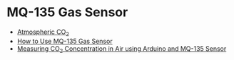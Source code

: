# MQ-135 Gas Sensor

* [Atmospheric CO<sub>2</sub>](https://www.co2.earth/)
* [How to Use MQ-135 Gas Sensor](https://www.codrey.com/electronic-circuits/how-to-use-mq-135-gas-sensor/)
* [Measuring CO<sub>2</sub> Concentration in Air using Arduino and MQ-135 Sensor](https://circuitdigest.com/microcontroller-projects/interfacing-mq135-gas-sensor-with-arduino-to-measure-co2-levels-in-ppm)
